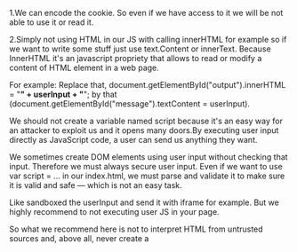 1.We can encode the cookie.
So even if we have access to it we will be not able to use it or read it.

2.Simply not using HTML in our JS with calling innerHTML for example so if we want to write some stuff just use text.Content or innerText. Because InnerHTML it's an javascript propriety that allows to read or modify a content of HTML element in a web page.

For example:
Replace that, document.getElementById("output").innerHTML = "<b>" + userInput + "</b>";
by that
(document.getElementById("message").textContent = userInput).

We should not create a variable named script because it's an easy way for an attacker to exploit us and it opens many doors.By executing user input directly as JavaScript code, a user can send us anything they want.

We sometimes create DOM elements using user input without checking that input. Therefore we must always secure user input. Even if we want to use var script = ... in our index.html, we must parse and validate it to make sure it is valid and safe — which is not an easy task.

Like sandboxed the userInput and send it with iframe for example. But we highly recommend to not executing user JS in your page.

So what we recommend here is not to interpret HTML from untrusted sources and, above all, never create a <script> using user content without at least checkit, because we would directly execute attacker code.

It seems logical — sometimes it’s the simplest things that we forget.
An attacker doesn’t need to look for a backdoor or the most complicated way to steal data; sometimes you only need to push the door.